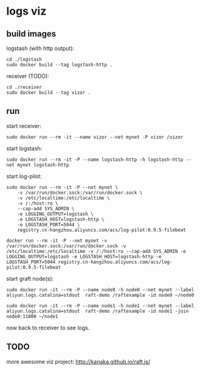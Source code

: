 # logs viz

## build images

logstash (with http output):

```
cd ./logstash
sudo docker build --tag logstash-http .
```

receiver (TODO):

```
cd ./receiver
sudo docker build --tag vizor .
```

## run 

start receiver:
```
sudo docker run --rm -it --name vizor --net mynet -P vizor /vizor
```

start logstash:
```
sudo docker run --rm -it -P --name logstash-http -h logstash-http --net mynet logstash-http
```

start log-pilot:
```
sudo docker run --rm -it -P --net mynet \
    -v /var/run/docker.sock:/var/run/docker.sock \
    -v /etc/localtime:/etc/localtime \
    -v /:/host:ro \
    --cap-add SYS_ADMIN \
    -e LOGGING_OUTPUT=logstash \
    -e LOGSTASH_HOST=logstash-http \
    -e LOGSTASH_PORT=5044 \
    registry.cn-hangzhou.aliyuncs.com/acs/log-pilot:0.9.5-filebeat

docker run --rm -it -P --net mynet -v /var/run/docker.sock:/var/run/docker.sock -v /etc/localtime:/etc/localtime -v /:/host:ro --cap-add SYS_ADMIN -e LOGGING_OUTPUT=logstash -e LOGSTASH_HOST=logstash-http -e LOGSTASH_PORT=5044 registry.cn-hangzhou.aliyuncs.com/acs/log-pilot:0.9.5-filebeat
```

start graft node(s):
```
sudo docker run -it --rm -P --name node0 -h node0 --net mynet --label aliyun.logs.catalina=stdout  raft-demo /raftexample -id node0 ~/node0

sudo docker run -it --rm -P --name node1 -h node1 --net mynet --label aliyun.logs.catalina=stdout  raft-demo /raftexample -id node1 -join node0:11000 ~/node1 
```

now back to receiver to see logs.

## TODO

more awesome viz project: http://kanaka.github.io/raft.js/